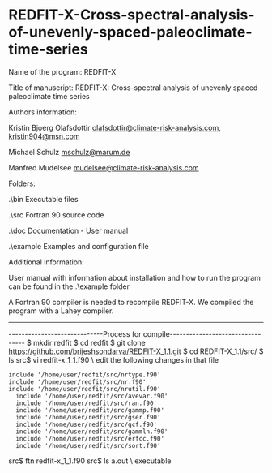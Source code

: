 # REDFIT-X-Cross-spectral-analysis-of-unevenly-spaced-paleoclimate-time-series

Name of the program: REDFIT-X



Title of manuscript: REDFIT-X: Cross-spectral analysis of unevenly spaced paleoclimate time series



Authors information:

Kristin Bjoerg Olafsdottir	olafsdottir@climate-risk-analysis.com, kristin904@msn.com

Michael Schulz			mschulz@marum.de

Manfred Mudelsee		mudelsee@climate-risk-analysis.com



Folders:

.\bin		      Executable files

.\src		      Fortran 90 source code

.\doc		      Documentation - User manual

.\example 	  Examples and configuration file




Additional information:

User manual with information about installation and how to run the program can be found in the .\example folder

A Fortran 90 compiler is needed to recompile REDFIT-X. We compiled the program with a Lahey compiler.

---------------------------------------------------------------------------------------------------------
-----------------------------Process for compile---------------------------------
$ mkdir redfit
$ cd redfit
$ git clone https://github.com/brijeshsondarva/REDFIT-X_1.1.git
$ cd REDFIT-X_1.1/src/
$ ls
src$ vi redfit-x_1_1.f90  \\ edit the following changes in that file
~~~~~~~~~~~~~~~~~~~~~~
include '/home/user/redfit/src/nrtype.f90'
include '/home/user/redfit/src/nr.f90'
include '/home/user/redfit/src/nrutil.f90'
  include '/home/user/redfit/src/avevar.f90'
  include '/home/user/redfit/src/ran.f90'
  include '/home/user/redfit/src/gammp.f90'
  include '/home/user/redfit/src/gser.f90'
  include '/home/user/redfit/src/gcf.f90'
  include '/home/user/redfit/src/gammln.f90'
  include '/home/user/redfit/src/erfcc.f90'
  include '/home/user/redfit/src/sort.f90'
~~~~~~~~~~~~~~~~~~~~~~
src$ ftn redfit-x_1_1.f90
src$ ls
a.out \\ executable

